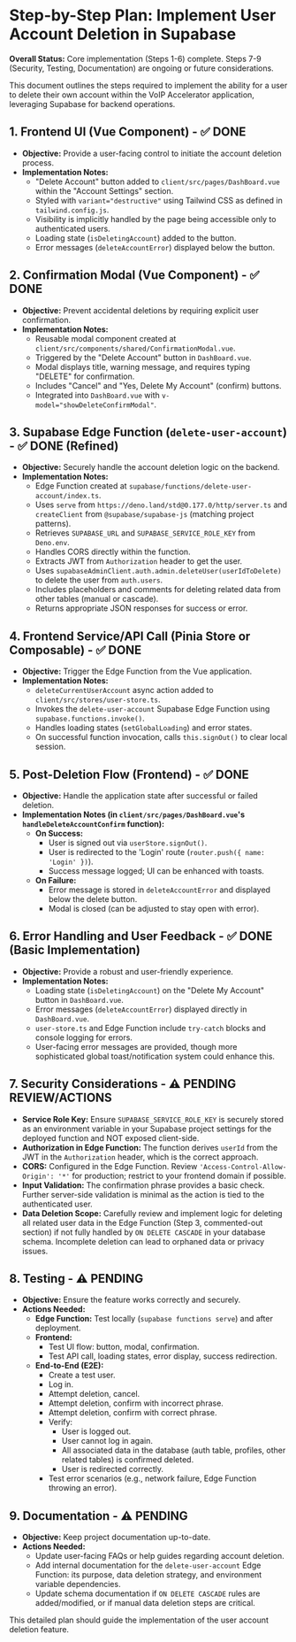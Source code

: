 # Step-by-Step Plan: Implement User Account Deletion in Supabase

**Overall Status:** Core implementation (Steps 1-6) complete. Steps 7-9 (Security, Testing, Documentation) are ongoing or future considerations.

This document outlines the steps required to implement the ability for a user to delete their own account within the VoIP Accelerator application, leveraging Supabase for backend operations.

## 1. Frontend UI (Vue Component) - ✅ DONE

- **Objective:** Provide a user-facing control to initiate the account deletion process.
- **Implementation Notes:**
  - "Delete Account" button added to `client/src/pages/DashBoard.vue` within the "Account Settings" section.
  - Styled with `variant="destructive"` using Tailwind CSS as defined in `tailwind.config.js`.
  - Visibility is implicitly handled by the page being accessible only to authenticated users.
  - Loading state (`isDeletingAccount`) added to the button.
  - Error messages (`deleteAccountError`) displayed below the button.

## 2. Confirmation Modal (Vue Component) - ✅ DONE

- **Objective:** Prevent accidental deletions by requiring explicit user confirmation.
- **Implementation Notes:**
  - Reusable modal component created at `client/src/components/shared/ConfirmationModal.vue`.
  - Triggered by the "Delete Account" button in `DashBoard.vue`.
  - Modal displays title, warning message, and requires typing "DELETE" for confirmation.
  - Includes "Cancel" and "Yes, Delete My Account" (confirm) buttons.
  - Integrated into `DashBoard.vue` with `v-model="showDeleteConfirmModal"`.

## 3. Supabase Edge Function (`delete-user-account`) - ✅ DONE (Refined)

- **Objective:** Securely handle the account deletion logic on the backend.
- **Implementation Notes:**
  - Edge Function created at `supabase/functions/delete-user-account/index.ts`.
  - Uses `serve` from `https://deno.land/std@0.177.0/http/server.ts` and `createClient` from `@supabase/supabase-js` (matching project patterns).
  - Retrieves `SUPABASE_URL` and `SUPABASE_SERVICE_ROLE_KEY` from `Deno.env`.
  - Handles CORS directly within the function.
  - Extracts JWT from `Authorization` header to get the user.
  - Uses `supabaseAdminClient.auth.admin.deleteUser(userIdToDelete)` to delete the user from `auth.users`.
  - Includes placeholders and comments for deleting related data from other tables (manual or cascade).
  - Returns appropriate JSON responses for success or error.

## 4. Frontend Service/API Call (Pinia Store or Composable) - ✅ DONE

- **Objective:** Trigger the Edge Function from the Vue application.
- **Implementation Notes:**
  - `deleteCurrentUserAccount` async action added to `client/src/stores/user-store.ts`.
  - Invokes the `delete-user-account` Supabase Edge Function using `supabase.functions.invoke()`.
  - Handles loading states (`setGlobalLoading`) and error states.
  - On successful function invocation, calls `this.signOut()` to clear local session.

## 5. Post-Deletion Flow (Frontend) - ✅ DONE

- **Objective:** Handle the application state after successful or failed deletion.
- **Implementation Notes (in `client/src/pages/DashBoard.vue`'s `handleDeleteAccountConfirm` function):**
  - **On Success:**
    - User is signed out via `userStore.signOut()`.
    - User is redirected to the 'Login' route (`router.push({ name: 'Login' })`).
    - Success message logged; UI can be enhanced with toasts.
  - **On Failure:**
    - Error message is stored in `deleteAccountError` and displayed below the delete button.
    - Modal is closed (can be adjusted to stay open with error).

## 6. Error Handling and User Feedback - ✅ DONE (Basic Implementation)

- **Objective:** Provide a robust and user-friendly experience.
- **Implementation Notes:**
  - Loading state (`isDeletingAccount`) on the "Delete My Account" button in `DashBoard.vue`.
  - Error messages (`deleteAccountError`) displayed directly in `DashBoard.vue`.
  - `user-store.ts` and Edge Function include `try-catch` blocks and console logging for errors.
  - User-facing error messages are provided, though more sophisticated global toast/notification system could enhance this.

## 7. Security Considerations - ⚠️ PENDING REVIEW/ACTIONS

- **Service Role Key:** Ensure `SUPABASE_SERVICE_ROLE_KEY` is securely stored as an environment variable in your Supabase project settings for the deployed function and NOT exposed client-side.
- **Authorization in Edge Function:** The function derives `userId` from the JWT in the `Authorization` header, which is the correct approach.
- **CORS:** Configured in the Edge Function. Review `'Access-Control-Allow-Origin': '*'` for production; restrict to your frontend domain if possible.
- **Input Validation:** The confirmation phrase provides a basic check. Further server-side validation is minimal as the action is tied to the authenticated user.
- **Data Deletion Scope:** Carefully review and implement logic for deleting all related user data in the Edge Function (Step 3, commented-out section) if not fully handled by `ON DELETE CASCADE` in your database schema. Incomplete deletion can lead to orphaned data or privacy issues.

## 8. Testing - ⚠️ PENDING

- **Objective:** Ensure the feature works correctly and securely.
- **Actions Needed:**
  - **Edge Function:** Test locally (`supabase functions serve`) and after deployment.
  - **Frontend:**
    - Test UI flow: button, modal, confirmation.
    - Test API call, loading states, error display, success redirection.
  - **End-to-End (E2E):**
    - Create a test user.
    - Log in.
    - Attempt deletion, cancel.
    - Attempt deletion, confirm with incorrect phrase.
    - Attempt deletion, confirm with correct phrase.
    - Verify:
      - User is logged out.
      - User cannot log in again.
      - All associated data in the database (auth table, profiles, other related tables) is confirmed deleted.
      - User is redirected correctly.
    - Test error scenarios (e.g., network failure, Edge Function throwing an error).

## 9. Documentation - ⚠️ PENDING

- **Objective:** Keep project documentation up-to-date.
- **Actions Needed:**
  - Update user-facing FAQs or help guides regarding account deletion.
  - Add internal documentation for the `delete-user-account` Edge Function: its purpose, data deletion strategy, and environment variable dependencies.
  - Update schema documentation if `ON DELETE CASCADE` rules are added/modified, or if manual data deletion steps are critical.

This detailed plan should guide the implementation of the user account deletion feature.
